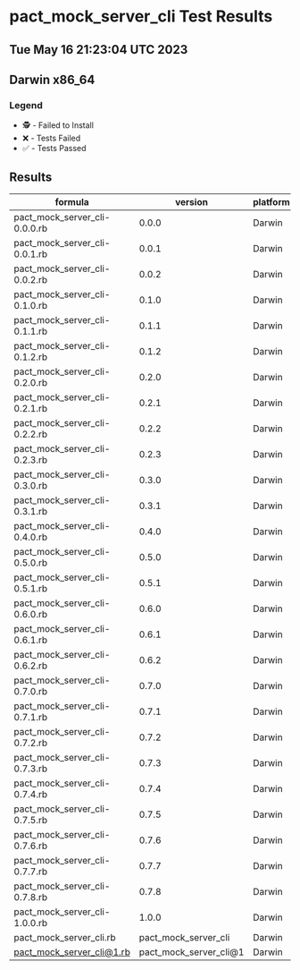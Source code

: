# pact_mock_server_cli Test Results
## Tue May 16 21:23:04 UTC 2023
## Darwin x86_64
### Legend
- 🕵️ - Failed to Install
- ❌ - Tests Failed
- ✅ - Tests Passed

## Results
| formula | version | platform | arch | result |
| ------- | ------- | -------- | ---- | ------ |
| pact_mock_server_cli-0.0.0.rb | 0.0.0 | Darwin | x86_64 | 🕵️ |
| pact_mock_server_cli-0.0.1.rb | 0.0.1 | Darwin | x86_64 | ✅ |
| pact_mock_server_cli-0.0.2.rb | 0.0.2 | Darwin | x86_64 | ✅ |
| pact_mock_server_cli-0.1.0.rb | 0.1.0 | Darwin | x86_64 | ✅ |
| pact_mock_server_cli-0.1.1.rb | 0.1.1 | Darwin | x86_64 | ✅ |
| pact_mock_server_cli-0.1.2.rb | 0.1.2 | Darwin | x86_64 | ✅ |
| pact_mock_server_cli-0.2.0.rb | 0.2.0 | Darwin | x86_64 | ✅ |
| pact_mock_server_cli-0.2.1.rb | 0.2.1 | Darwin | x86_64 | ✅ |
| pact_mock_server_cli-0.2.2.rb | 0.2.2 | Darwin | x86_64 | ✅ |
| pact_mock_server_cli-0.2.3.rb | 0.2.3 | Darwin | x86_64 | ✅ |
| pact_mock_server_cli-0.3.0.rb | 0.3.0 | Darwin | x86_64 | 🕵️ |
| pact_mock_server_cli-0.3.1.rb | 0.3.1 | Darwin | x86_64 | 🕵️ |
| pact_mock_server_cli-0.4.0.rb | 0.4.0 | Darwin | x86_64 | 🕵️ |
| pact_mock_server_cli-0.5.0.rb | 0.5.0 | Darwin | x86_64 | 🕵️ |
| pact_mock_server_cli-0.5.1.rb | 0.5.1 | Darwin | x86_64 | 🕵️ |
| pact_mock_server_cli-0.6.0.rb | 0.6.0 | Darwin | x86_64 | 🕵️ |
| pact_mock_server_cli-0.6.1.rb | 0.6.1 | Darwin | x86_64 | 🕵️ |
| pact_mock_server_cli-0.6.2.rb | 0.6.2 | Darwin | x86_64 | 🕵️ |
| pact_mock_server_cli-0.7.0.rb | 0.7.0 | Darwin | x86_64 | ✅ |
| pact_mock_server_cli-0.7.1.rb | 0.7.1 | Darwin | x86_64 | ✅ |
| pact_mock_server_cli-0.7.2.rb | 0.7.2 | Darwin | x86_64 | ✅ |
| pact_mock_server_cli-0.7.3.rb | 0.7.3 | Darwin | x86_64 | ✅ |
| pact_mock_server_cli-0.7.4.rb | 0.7.4 | Darwin | x86_64 | ✅ |
| pact_mock_server_cli-0.7.5.rb | 0.7.5 | Darwin | x86_64 | ✅ |
| pact_mock_server_cli-0.7.6.rb | 0.7.6 | Darwin | x86_64 | ✅ |
| pact_mock_server_cli-0.7.7.rb | 0.7.7 | Darwin | x86_64 | ✅ |
| pact_mock_server_cli-0.7.8.rb | 0.7.8 | Darwin | x86_64 | ✅ |
| pact_mock_server_cli-1.0.0.rb | 1.0.0 | Darwin | x86_64 | ✅ |
| pact_mock_server_cli.rb | pact_mock_server_cli | Darwin | x86_64 | ✅ |
| pact_mock_server_cli@1.rb | pact_mock_server_cli@1 | Darwin | x86_64 | ✅ |
